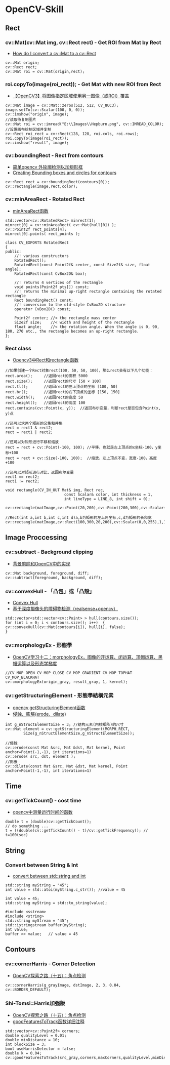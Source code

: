 # OpenCV-Skill

## Rect

### cv::Mat(cv::Mat img, cv::Rect rect) - Get ROI from Mat by Rect

- [How do I convert a cv::Mat to a cv::Rect](https://stackoverflow.com/questions/20055741/how-do-i-convert-a-cvmat-to-a-cvrect)

```
cv::Mat origin;
cv::Rect rect;
cv::Mat roi = cv::Mat(origin,rect);
```

### roi.copyTo(image(roi_rect)); - Get Mat with new ROI from Rect

- [【OpenCV3】将图像指定区域使用另一图像（或ROI）覆盖](https://blog.csdn.net/guduruyu/article/details/72843368)

```
cv::Mat image = cv::Mat::zeros(512, 512, CV_8UC3);
image.setTo(cv::Scalar(100, 0, 0));
cv::imshow("origin", image);
//读取待复制图片
cv::Mat roi = cv::imread("E:\\Images\\Hepburn.png", cv::IMREAD_COLOR);
//设置画布绘制区域并复制
cv::Rect roi_rect = cv::Rect(128, 128, roi.cols, roi.rows);
roi.copyTo(image(roi_rect));
cv::imshow("result", image);
```

### cv::boundingRect - Rect from contours

- [简单opencv 外轮廓检测以加矩形框](https://blog.csdn.net/daixiangzi/article/details/78994990)
- [Creating Bounding boxes and circles for contours](https://docs.opencv.org/2.4/doc/tutorials/imgproc/shapedescriptors/bounding_rects_circles/bounding_rects_circles.html)

```
cv::Rect rect = cv::boundingRect(contours[0]);
cv::rectangle(image,rect,color);	
```

### cv::minAreaRect - Rotated Rect

- [minAreaRect函数](http://www.voidcn.com/article/p-emcpncjs-bek.html)

```
std::vector<cv::RotatedRect> minrect(1);
minrect[0] = cv::minAreaRect( cv::Mat(hull[0]) );
cv::Point2f rect_points[4]; 
minrect[0].points( rect_points );
```

```
class CV_EXPORTS RotatedRect
{
public:
    //! various constructors
    RotatedRect();
    RotatedRect(const Point2f& center, const Size2f& size, float angle);
    RotatedRect(const CvBox2D& box);

    //! returns 4 vertices of the rectangle
    void points(Point2f pts[]) const;
    //! returns the minimal up-right rectangle containing the rotated rectangle
    Rect boundingRect() const;
    //! conversion to the old-style CvBox2D structure
    operator CvBox2D() const;

    Point2f center; //< the rectangle mass center
    Size2f size;    //< width and height of the rectangle
    float angle;    //< the rotation angle. When the angle is 0, 90, 180, 270 etc., the rectangle becomes an up-right rectangle.
};
```


### Rect class

- [Opencv3中Rect和rectangle函数](https://blog.csdn.net/wwwlyj123321/article/details/80563114)

```
//如果创建一个Rect对象rect(100, 50, 50, 100)，那么rect会有以下几个功能：  
rect.area();     //返回rect的面积 5000  
rect.size();     //返回rect的尺寸 [50 × 100]  
rect.tl();       //返回rect的左上顶点的坐标 [100, 50]  
rect.br();       //返回rect的右下顶点的坐标 [150, 150]  
rect.width();    //返回rect的宽度 50  
rect.height();   //返回rect的高度 100  
rect.contains(cv::Point(x, y));  //返回布尔变量，判断rect是否包含Point(x, y)点  
  
//还可以求两个矩形的交集和并集  
rect = rect1 & rect2;  
rect = rect1 | rect2;  
  
//还可以对矩形进行平移和缩放    
rect = rect + cv::Point(-100, 100); //平移，也就是左上顶点的x坐标-100，y坐标+100  
rect = rect + cv::Size(-100, 100);  //缩放，左上顶点不变，宽度-100，高度+100  
  
//还可以对矩形进行对比，返回布尔变量  
rect1 == rect2;  
rect1 != rect2;  
```

```
void rectangle(CV_IN_OUT Mat& img, Rect rec,
                          const Scalar& color, int thickness = 1,
                          int lineType = LINE_8, int shift = 0);
						  
cv::rectangle(matImage,cv::Point(20,200),cv::Point(200,300),cv::Scalar(255,0,0),1,1,0);  
//Rect(int a,int b,int c,int d)a,b为矩形的左上角坐标,c,d为矩形的长和宽  
cv::rectangle(matImage,cv::Rect(100,300,20,200),cv::Scalar(0,0,255),1,1,0);  
```

## Image Proccessing

### cv::subtract - Background clipping

- [背景剪除和OpenCV中的实现](https://www.cnblogs.com/zhchoutai/p/7092521.html)

```
cv::Mat background, foreground, diff;
cv::subtract(foreground, background, diff);
```

### cv::convexHull - 「凸包」或「凸殼」

- [Convex Hull](http://www.csie.ntnu.edu.tw/~u91029/ConvexHull.html)
- [基于深度摄像头的障碍物检测（realsense+opencv）](https://blog.csdn.net/u012423865/article/details/72910516)

```
std::vector<std::vector<cv::Point> > hull(contours.size());   
for (int i = 0; i < contours.size(); i++)  {  
cv::convexHull(cv::Mat(contours[i]), hull[i], false);  
}  

```

### cv::morphologyEx - 形態學

- [OpenCV学习十二：morphologyEx，图像的开运算、闭运算、顶帽运算、黑帽运算以及形态学梯度](https://blog.csdn.net/kakiebu/article/details/79324301)

```
//CV_MOP_OPEN CV_MOP_CLOSE CV_MOP_GRADIENT CV_MOP_TOPHAT CV_MOP_BLACKHAT
cv::morphologyEx(origin_gray, result_gray, 1, kernel);
```

### cv::getStructuringElement - 形態學結構元素

- [opencv getStructuringElement函数](https://blog.csdn.net/kksc1099054857/article/details/76569718)
- [侵蝕、膨脹(erode、dilate)](http://monkeycoding.com/?p=577)

```
int g_nStructElementSize = 3; //结构元素(内核矩阵)的尺寸
cv::Mat element = cv::getStructuringElement(MORPH_RECT,
		Size(g_nStructElementSize,g_nStructElementSize));

//侵蝕
cv::erode(const Mat &src, Mat &dst, Mat kernel, Point anchor=Point(-1,-1), int iterations=1)
cv::erode( src, dst, element );
//膨脹
cv::dilate(const Mat &src, Mat &dst, Mat kernel, Point anchor=Point(-1,-1), int iterations=1)
```


## Time

### cv::getTickCount() - cost time

- [opencv中测量运行时间的函数](https://blog.csdn.net/u013488563/article/details/19921073)

```
double t = (double)cv::getTickCount();  
// do something ...  
t = ((double)cv::getTickCount() - t)/cv::getTickFrequency(); // t=100(sec)
````

## String

### Convert between String & Int

- [convert between std::string and int](http://www.cplusplus.com/forum/general/13135/)

```
std::string myString = "45";
int value = std::atoi(myString.c_str()); //value = 45
```

```
int value = 45;
std::string myString = std::to_string(value);
```

```
#include <sstream>
#include <string>
std::string myStream = "45";
std::istringstream buffer(myString);
int value;
buffer >> value;   // value = 45 
```


## Contours

### cv::cornerHarris - Corner Detection

- [OpenCV探索之路（十五）：角点检测](https://www.cnblogs.com/skyfsm/p/6899627.html)

```
cv::cornerHarris(g_grayImage, dstImage, 2, 3, 0.04, cv::BORDER_DEFAULT);
```

### Shi-Tomsi=Harris加强版

- [OpenCV探索之路（十五）：角点检测](https://www.cnblogs.com/skyfsm/p/6899627.html)
- [goodFeaturesToTrack函数详细注释](https://blog.csdn.net/xdfyoga1/article/details/44175637)

```
std::vector<cv::Point2f> corners;
double qualityLevel = 0.01;
double minDistance = 10;
int blockSize = 3;
bool useHarrisDetector = false;
double k = 0.04;
cv::goodFeaturesToTrack(src_gray,corners,maxCorners,qualityLevel,minDistance,Mat(),blockSize,useHarrisDetector,k);
```



















